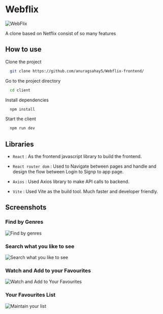 # Webflix
![WebFlix](https://fontmeme.com/permalink/230620/d849efc19dda4821037c2fb4a746ed19.png)

A clone based on Netflix consist of so many features 


## How to use

Clone the project

```bash
  git clone https://github.com/anuragsahay5/Webflix-frontend/
```

Go to the project directory

```bash
  cd client
```

Install dependencies

```bash
  npm install
```

Start the client

```bash
  npm run dev
```

## Libraries

- ``` React ``` : As the frontend javascript library to build the frontend.
  
- ``` React router dom ``` : Used to Navigate between pages and handle and design the flow between Login to Signp to app page.
  
- ``` Axios ``` : Used Axios library to make API calls to backend.

- ``` Vite ``` : Used Vite as the build tool. Much faster and developer friendly.


## Screenshots

### Find by Genres
![Find by genres](https://i.ibb.co/zsv8Drt/Find-by-genre.png)

### Search what you like to see
![Search what you like to see](https://i.ibb.co/wpdCs0m/Search-movie.png)

### Watch and Add to your Favourites
![Watch and Add to Your Favourites](https://i.ibb.co/3mLMYkW/Watch-addtofav.png)

### Your Favourites List
![Maintain your list](https://i.ibb.co/yW8JNZp/favs-list.png)
